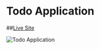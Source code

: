 # Todo Application

##[Live Site](https://vasu962.github.io/keeper-app/)

![Todo Application](https://i.postimg.cc/W30SqYdc/Screenshot-2024-03-02-213316.png)
